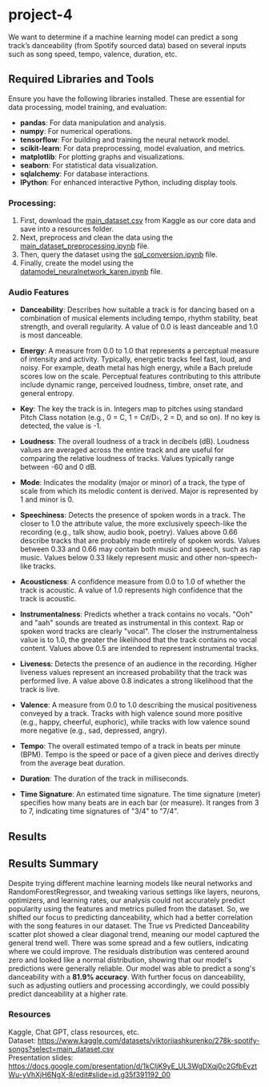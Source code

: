# project-4
We want to determine if a machine learning model can predict a song track’s danceability (from Spotify sourced data) based on several inputs such as song speed, tempo, valence, duration, etc.

## Required Libraries and Tools

Ensure you have the following libraries installed. These are essential for data processing, model training, and evaluation:

- **pandas**: For data manipulation and analysis.
- **numpy**: For numerical operations.
- **tensorflow**: For building and training the neural network model.
- **scikit-learn**: For data preprocessing, model evaluation, and metrics.
- **matplotlib**: For plotting graphs and visualizations.
- **seaborn**: For statistical data visualization.
- **sqlalchemy**: For database interactions.
- **IPython**: For enhanced interactive Python, including display tools.


### Processing:

1. First, download the [main_dataset.csv](resources/main_dataset.csv) from Kaggle as our core data and save into a resources folder.
2. Next, preprocess and clean the data using the [main_dataset_preprocessing.ipynb](./main_dataset_preprocessing.ipynb) file.
3. Then, query the dataset using the [sql_conversion.ipynb](./sql_conversion.ipynb) file.
4. Finally, create the model using the [datamodel_neuralnetwork_karen.ipynb](./datamodel_neuralnetwork_karen.ipynb) file.


### Audio Features

- **Danceability**: Describes how suitable a track is for dancing based on a combination of musical elements including tempo, rhythm stability, beat strength, and overall regularity. A value of 0.0 is least danceable and 1.0 is most danceable.

- **Energy**: A measure from 0.0 to 1.0 that represents a perceptual measure of intensity and activity. Typically, energetic tracks feel fast, loud, and noisy. For example, death metal has high energy, while a Bach prelude scores low on the scale. Perceptual features contributing to this attribute include dynamic range, perceived loudness, timbre, onset rate, and general entropy.

- **Key**: The key the track is in. Integers map to pitches using standard Pitch Class notation (e.g., 0 = C, 1 = C♯/D♭, 2 = D, and so on). If no key is detected, the value is -1.

- **Loudness**: The overall loudness of a track in decibels (dB). Loudness values are averaged across the entire track and are useful for comparing the relative loudness of tracks. Values typically range between -60 and 0 dB.

- **Mode**: Indicates the modality (major or minor) of a track, the type of scale from which its melodic content is derived. Major is represented by 1 and minor is 0.

- **Speechiness**: Detects the presence of spoken words in a track. The closer to 1.0 the attribute value, the more exclusively speech-like the recording (e.g., talk show, audio book, poetry). Values above 0.66 describe tracks that are probably made entirely of spoken words. Values between 0.33 and 0.66 may contain both music and speech, such as rap music. Values below 0.33 likely represent music and other non-speech-like tracks.

- **Acousticness**: A confidence measure from 0.0 to 1.0 of whether the track is acoustic. A value of 1.0 represents high confidence that the track is acoustic.

- **Instrumentalness**: Predicts whether a track contains no vocals. "Ooh" and "aah" sounds are treated as instrumental in this context. Rap or spoken word tracks are clearly "vocal". The closer the instrumentalness value is to 1.0, the greater the likelihood that the track contains no vocal content. Values above 0.5 are intended to represent instrumental tracks.

- **Liveness**: Detects the presence of an audience in the recording. Higher liveness values represent an increased probability that the track was performed live. A value above 0.8 indicates a strong likelihood that the track is live.

- **Valence**: A measure from 0.0 to 1.0 describing the musical positiveness conveyed by a track. Tracks with high valence sound more positive (e.g., happy, cheerful, euphoric), while tracks with low valence sound more negative (e.g., sad, depressed, angry).

- **Tempo**: The overall estimated tempo of a track in beats per minute (BPM). Tempo is the speed or pace of a given piece and derives directly from the average beat duration.

- **Duration**: The duration of the track in milliseconds.

- **Time Signature**: An estimated time signature. The time signature (meter) specifies how many beats are in each bar (or measure). It ranges from 3 to 7, indicating time signatures of "3/4" to "7/4".



## Results
## Results Summary

Despite trying different machine learning models like neural networks and RandomForestRegressor, and tweaking various settings like layers, neurons, optimizers, and learning rates, our analysis could not accurately predict popularity using the features and metrics pulled from the dataset. So, we shifted our focus to predicting danceability, which had a better correlation with the song features in our dataset. The True vs Predicted Danceability scatter plot showed a clear diagonal trend, meaning our model captured the general trend well. There was some spread and a few outliers, indicating where we could improve. The residuals distribution was centered around zero and looked like a normal distribution, showing that our model's predictions were generally reliable. Our model was able to predict a song's danceability with a **81.9% accuracy**. With further focus on danceability, such as adjusting outliers and processing accordingly, we could possibly predict danceability at a higher rate.


### Resources
Kaggle, Chat GPT, class resources, etc. \
Dataset: https://www.kaggle.com/datasets/viktoriiashkurenko/278k-spotify-songs?select=main_dataset.csv \
Presentation slides: https://docs.google.com/presentation/d/1kCljK9yE_UL3WgDXqj0c2GfbEvztWu-yVhXjH6NgX-8/edit#slide=id.g35f391192_00
